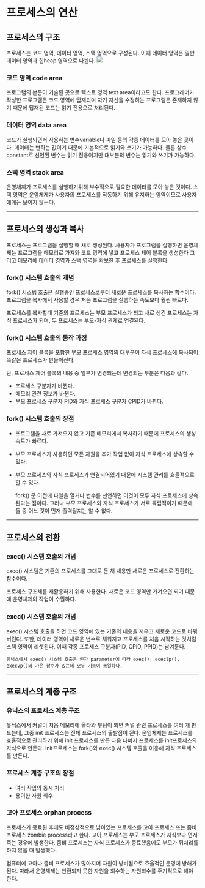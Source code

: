 # 프로세스의 연산
## 프로세스의 구조
프로세스는 코드 영역, 데이터 영역, 스택 영역으로 구성된다.
이때 데이터 영역은 일반 데이터 영역과 힙heap 영역으로 나뉜다.
![](https://img1.daumcdn.net/thumb/R1280x0/?scode=mtistory2&fname=https%3A%2F%2Fblog.kakaocdn.net%2Fdn%2FrjO4w%2FbtrHJcY7HPC%2F8Js0g5qZh3KlQuHr4Omv11%2Fimg.png)

### 코드 영역 code area
프로그램의 본문이 기술된 곳으로 텍스트 영역 text area이라고도 한다. 프로그래머가 작성한 프로그램은 코드 영역에 탑재되며 자기 자신을 수정하는 프로그램은 존재하지 않기 때문에 탑재된 코드는 읽기 전용으로 처리된다. 

### 데이터 영역 data area
코드가 실행되면서 사용하는 변수variable나 파일 등의 각종 데이터를 모아 놓은 곳이다. 데이터는 변하는 값이기 때문에 기본적으로 읽기와 쓰기가 가능하다. 물론 상수 constant로 선언된 변수는 읽기 전용이지만 대부분의 변수는 읽기와 쓰기가 가능하다.

### 스택 영역 stack area
운영체제가 프로세스를 실행하기위해 부수적으로 필요한 데이터를 모아 놓은 것이다. 스택 영역은 운영체제가 사용자의 프로세스를 작동하기 위해 유지하는 영역이므로 사용자에게는 보이지 않는다.

------------


## 프로세스의 생성과 복사
프로세스는 프로그램을 실행할 때 새로 생성된다. 사용자가 프로그램을 실행하면 운영체제는 프로그램을 메모리로 가져와 코드 영역에 넣고 프로세스 제어 블록을 생성한다 그리고 메모리에 데이터 영역과 스택 영역을 확보한 후 프로세스를 실행한다.

### fork() 시스템 호출의 개념
fork() 시스템 호출은 실행중인 프로세스로부터 새로운 프로세스를 복사하는 함수이다. 프로그램을 복사해서 사용할 경우 처음 프로그램을 실행하는 속도보다 훨씬 빠르다. 

프로세스를 복사할때 기존의 프로세스는 부모 프로세스가 되고 새로 생긴 프로세스는 자식 프로세스가 되며, 두 프로세스는 부모-자식 관계로 연결된다.

### fork() 시스템 호출의 동작 과정
프로세스 제어 블록을 포함한 부모 프로세스 영역의 대부분이 자식 프로세스에 복사되어 똑같은 프로세스가 만들어진다.

단, 프로세스 제어 블록의 내용 중 일부가 변경되는데 변경되는 부분은 다음과 같다.

- 프로세스 구분자가 바뀐다.
- 메모리 관련 정보가 바뀐다.
- 부모 프로세스 구분자 PID와 자식 프로세스 구분자 CPID가 바뀐다.
 

### fork() 시스템 호출의 장점
- 프로그램을 새로 가져오지 않고 기존 메모리에서 복사하기 때문에 프로세스의 생성 속도가 빠르다.
- 부모 프로세스가 사용하던 모든 자원을 추가 작업 없이 자식 프로세스에 상속할 수 있다.
- 부모 프로세스와 자식 프로세스가 연결되어있기 때문에 시스템 관리를 효율적으로 할 수 있다. 

    fork() 문 이전에 파일을 열거나 변수를 선언하면 이것이 모두 자식 프로세스에 상속된다는 점이다. 그러나 부모 프로세스와 자식 프로세스가 서로 독립적이기 때문에 둘 중 어느 것이 먼저 출력될지는 알 수 없다.

------------


## 프로세스의 전환
### exec() 시스템 호출의 개념
exec() 시스템은 기존의 프로세스를 그대로 둔 채 내용만 새로운 프로세스로 전환하는 함수이다.

프로세스 구조체를 재활용하기 위해 사용한다. 새로운 코드 영역만 가져오면 되기 때문에 운영체제의 작업이 수월하다.

### exec() 시스템 호출의 개념
exec() 시스템 호출을 하면 코드 영역에 있는 기존의 내용을 지우고 새로운 코드로 바꿔버린다. 또한, 데이터 영역이 새로운 변수로 채워지고 프로세스를 처음 시작하는 것처럼 스택 영역이 리셋된다. 이때 각종 프로세스 구분자(PID, CPID, PPID)는 남겨둔다.

    유닉스에서 exec() 시스템 호출은 인자 parameter에 따라 exec(), ececlp(), execvp()와 가은 함수가 있는데 모두 기능이 동일하다. 

------------


## 프로세스의 계층 구조
### 유닉스의 프로세스 계층 구조
유닉스에서 커널이 처음 메모리에 올라와 부팅이 되면 커널 관련 프로세스를 여러 개 만드는데, 그중 init 프로세스는 전체 프로세스의 출발점이 된다. 운영체제는 프로세스를 효율적으로 관리하기 위해 init 프로세스를 만든 다음 나머지 프로세스를 init프로세스의 자식으로 만든다. init프로세스는 fork()와 exec() 시스템 호출을 이용해 자식 프로세스를 만든다. 

### 프로세스 계층 구조의 장점
- 여러 작업의 동시 처리 
- 용이한 자원 회수

### 고아 프로세스 orphan process
프로세스가 종료된 후에도 비정상적으로 남아있는 프로세스를 고아 프로세스 또는 좀비 프로세스 zombie process라고 한다. 고아 프로세스는 부모 프로세스가 자식보다 먼저 죽는 경우에 발생한다. 좀비 프로세스는 자식 프로세스가 종료했음에도 부모가 뒤처리를 하지 않을 때 발생했다. 

컴퓨터에 고아나 좀비 프로세스가 많아지며 자원이 낭비됨으로 효율적인 운영에 방해가 된다. 따라서 운영체제는 반환되지 못한 자원을 회수하는 자원회수를 주기적으로 해야 한다. 
